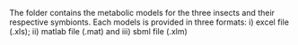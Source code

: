 The folder contains the metabolic models for the three insects and their respective symbionts.
Each models is provided in three formats: i) excel file (.xls); ii) matlab file (.mat) and iii) sbml file (.xlm)
